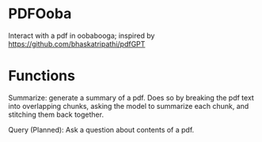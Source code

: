# PDFOoba
Interact with a pdf in oobabooga; inspired by https://github.com/bhaskatripathi/pdfGPT

# Functions
Summarize: generate a summary of a pdf. Does so by breaking the pdf text into overlapping chunks, asking the model to summarize each chunk, and stitching them back together.

Query (Planned): Ask a question about contents of a pdf.


